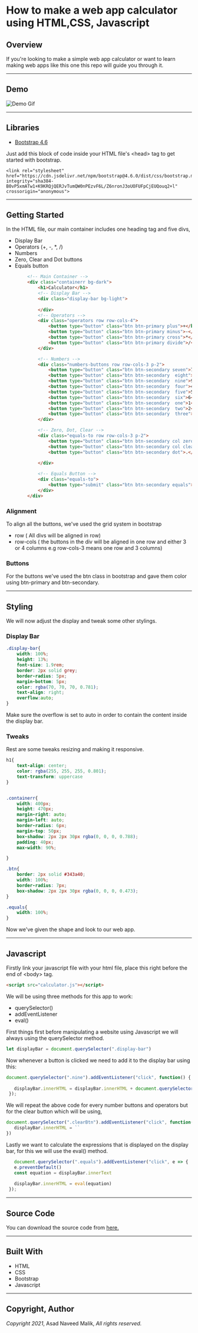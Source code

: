 # How to make a web app calculator using HTML,CSS, Javascript
## Overview
If you're looking to make a simple web app calculator or want to learn making web apps like this one this repo will guide you through it.

---

## Demo
![Demo Gif](https://s4.gifyu.com/images/ezgifcom-gif-maker3f64ae87668fda32.gif)

---

## Libraries
* [Bootstrap 4.6](https://getbootstrap.com/docs/4.6/getting-started/introduction/)

Just add this block of code inside your HTML file's \<head> tag to get started with bootstrap.
```
<link rel="stylesheet" href="https://cdn.jsdelivr.net/npm/bootstrap@4.6.0/dist/css/bootstrap.min.css" integrity="sha384-B0vP5xmATw1+K9KRQjQERJvTumQW0nPEzvF6L/Z6nronJ3oUOFUFpCjEUQouq2+l" crossorigin="anonymous">
```

---

## Getting Started
In the HTML file, our main container includes one heading tag and five divs,
* Display Bar
* Operators (+, -, *, /)
* Numbers
* Zero, Clear and Dot buttons 
* Equals button

```HTML
        <!-- Main Container -->
        <div class="containerr bg-dark">
            <h1>Calculator</h1>
            <!-- Display Bar -->
            <div class="display-bar bg-light">
                
            </div>
            <!-- Operators -->
            <div class="operators row row-cols-4">
                <button type="button" class="btn btn-primary plus">+</button>
                <button type="button" class="btn btn-primary minus">-</button>
                <button type="button" class="btn btn-primary cross">*</button>
                <button type="button" class="btn btn-primary divide">/</button>
            </div>

            <!-- Numbers -->
            <div class="numbers-buttons row row-cols-3 p-2">
                <button type="button" class="btn btn-secondary seven">7</button>
                <button type="button" class="btn btn-secondary  eight">8</button>
                <button type="button" class="btn btn-secondary  nine">9</button>
                <button type="button" class="btn btn-secondary  four">4</button>
                <button type="button" class="btn btn-secondary  five">5</button>
                <button type="button" class="btn btn-secondary  six">6</button>
                <button type="button" class="btn btn-secondary  one">1</button>
                <button type="button" class="btn btn-secondary  two">2</button>
                <button type="button" class="btn btn-secondary  three">3</button>
            </div>

            <!-- Zero, Dot, Clear -->
            <div class="equals-to row row-cols-3 p-2">
                <button type="button" class="btn btn-secondary col zero">0</button>
                <button type="button" class="btn btn-secondary col clearBtn">Clear</button>
                <button type="button" class="btn btn-secondary dot">.</button>
                
            </div>

            <!-- Equals Button -->
            <div class="equals-to">
                <button type="submit" class="btn btn-secondary equals">=</button>
            </div>
        </div>

```

### Alignment
To align all the buttons, we've used the grid system in bootstrap
* row ( All divs will be aligned in row)
* row-cols ( the buttons in the div will be aligned in one row and either 3 or 4 columns e.g row-cols-3 means one row and 3 columns)

### Buttons
For the buttons we've used the btn class in bootstrap and gave them color using btn-primary and btn-secondary.

---

## Styling
We will now adjust the display and tweak some other stylings.
### Display Bar



```CSS
.display-bar{
    width: 100%;
    height: 13%;
    font-size: 1.9rem;
    border: 2px solid grey;
    border-radius: 5px;
    margin-bottom: 5px;
    color: rgba(70, 70, 70, 0.781);
    text-align: right;
    overflow:auto;
}
```
Make sure the overflow is set to auto in order to contain the content inside the display bar.

### Tweaks
Rest are some tweaks resizing and making it responsive.

```CSS
h1{
    text-align: center;
    color: rgba(255, 255, 255, 0.801);
    text-transform: uppercase
}


.containerr{
    width: 400px;
    height: 470px;
    margin-right: auto;
    margin-left: auto;
    border-radius: 6px;
    margin-top: 50px;
    box-shadow: 2px 2px 30px rgba(0, 0, 0, 0.788);
    padding: 40px;
    max-width: 90%;

}

.btn{
    border: 2px solid #343a40;
    width: 100%;
    border-radius: 7px;
    box-shadow: 2px 2px 30px rgba(0, 0, 0, 0.473);
}

.equals{
    width: 100%;
}

```

Now we've given the shape and look to our web app.

---

## Javascript

Firstly link your javascript file with your html file, place this right before the end of \<body> tag.

```HTML
<script src="calculator.js"></script>
```




 We will be using three methods for this app to work:
 * querySelector()
 * addEventListener
 * eval()

 First things first before manipulating a website using Javascript we will always using the querySelector method.

 ``` Javascript
 let displayBar = document.querySelector(".display-bar")
 ```

 Now whenever a button is clicked we need to add it to the display bar using this:

 ``` Javascript
document.querySelector(".nine").addEventListener("click", function() {
    
    displayBar.innerHTML = displayBar.innerHTML + document.querySelector(".nine").innerHTML
  });
 ```

 We will repeat the above code for every number buttons and operators but for the clear button which will be using,

 ``` Javascript
document.querySelector(".clearBtn").addEventListener("click", function() {
    displayBar.innerHTML = ``
})

 ```

 Lastly we want to calculate the expressions that is displayed on the display bar, for this we will use the eval() method.

 ``` Javascript
    document.querySelector(".equals").addEventListener("click", e => {
    e.preventDefault()
    const equation = displayBar.innerText
    
    displayBar.innerHTML = eval(equation)
  });

 ```
---
## Source Code
You can download the source code from [here.](https://codeload.github.com/asadnmalik/calculator/zip/refs/heads/main)

---
## Built With

* HTML
* CSS
* Bootstrap
* Javascript

---

## Copyright, Author
*Copyright 2021*, Asad Naveed Malik, *All rights reserved.*

